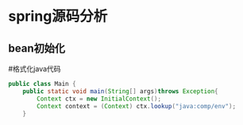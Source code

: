 spring源码分析
====

bean初始化
----


#格式化java代码

```java
public class Main {
    public static void main(String[] args)throws Exception{
        Context ctx = new InitialContext();
        Context context = (Context) ctx.lookup("java:comp/env");
    }
```

